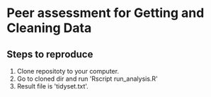 Peer assessment for Getting and Cleaning Data
=====================================

Steps to reproduce
-------------------------------

1. Clone repositoty to your computer.
2. Go to cloned dir and run 'Rscript run_analysis.R'
3. Result file is 'tidyset.txt'.